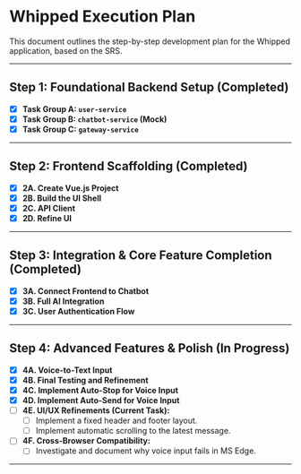 # Whipped Execution Plan

This document outlines the step-by-step development plan for the Whipped application, based on the SRS.

---

## **Step 1: Foundational Backend Setup (Completed)**

-   [x] **Task Group A: `user-service`**
-   [x] **Task Group B: `chatbot-service` (Mock)**
-   [x] **Task Group C: `gateway-service`**

---

## **Step 2: Frontend Scaffolding (Completed)**

-   [x] **2A. Create Vue.js Project**
-   [x] **2B. Build the UI Shell**
-   [x] **2C. API Client**
-   [x] **2D. Refine UI**

---

## **Step 3: Integration & Core Feature Completion (Completed)**

-   [x] **3A. Connect Frontend to Chatbot**
-   [x] **3B. Full AI Integration**
-   [x] **3C. User Authentication Flow**

---

## **Step 4: Advanced Features & Polish (In Progress)**

-   [x] **4A. Voice-to-Text Input**
-   [x] **4B. Final Testing and Refinement**
-   [x] **4C. Implement Auto-Stop for Voice Input**
-   [x] **4D. Implement Auto-Send for Voice Input**
-   [ ] **4E. UI/UX Refinements (Current Task):**
    -   [ ] Implement a fixed header and footer layout.
    -   [ ] Implement automatic scrolling to the latest message.
-   [ ] **4F. Cross-Browser Compatibility:**
    -   [ ] Investigate and document why voice input fails in MS Edge.

---